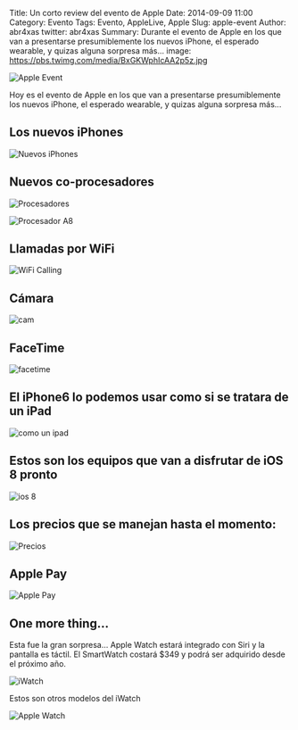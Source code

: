 Title: Un corto review del evento de Apple
Date: 2014-09-09 11:00
Category: Evento
Tags: Evento, AppleLive, Apple
Slug: apple-event
Author: abr4xas
twitter: abr4xas
Summary: Durante el evento de Apple en los que van a presentarse presumiblemente los nuevos iPhone, el esperado wearable, y quizas alguna sorpresa más...
image: https://pbs.twimg.com/media/BxGKWphIcAA2p5z.jpg

![Apple Event](https://pbs.twimg.com/media/BxGKWphIcAA2p5z.jpg)

Hoy es el evento de Apple en los que van a presentarse presumiblemente los nuevos iPhone, el esperado wearable, y quizas alguna sorpresa más...



## Los nuevos iPhones

![Nuevos iPhones](https://pbs.twimg.com/media/BxG3fD7IEAAD-xh.jpg)


## Nuevos co-procesadores

![Procesadores](https://pbs.twimg.com/media/BxG5zZCCQAAB-GP.jpg)

![Procesador A8](https://pbs.twimg.com/media/BxG7PG2IMAENR1v.jpg)

## Llamadas por WiFi

![WiFi Calling](https://pbs.twimg.com/media/BxG7vJGIgAA5xjg.jpg)

## Cámara

![cam](https://pbs.twimg.com/media/BxG8NezIQAAvuXT.jpg)

## FaceTime

![facetime](https://pbs.twimg.com/media/BxG8Wu-IAAEKjQD.jpg)

## El iPhone6 lo podemos usar como si se tratara de un iPad
![como un ipad](https://pbs.twimg.com/media/BxG51wFIQAEroYx.jpg)

## Estos son los equipos que van a disfrutar de iOS 8 pronto
![ios 8](https://pbs.twimg.com/media/BxG9YQUIgAAyOnQ.jpg)

## Los precios que se manejan hasta el momento:

![Precios](https://pbs.twimg.com/media/BxG-j2aIEAEELXr.jpg)

## Apple Pay
![Apple Pay](https://pbs.twimg.com/media/BxG_BacIgAAxIbL.jpg)

## One more thing...

Esta fue la gran sorpresa... Apple Watch estará integrado con Siri y la pantalla es táctil.
El SmartWatch costará $349 y podrá ser adquirido desde el próximo año.

![iWatch](https://pbs.twimg.com/media/BxHDO0eIMAAzi4K.jpg)

Estos son otros modelos del iWatch

![Apple Watch](https://pbs.twimg.com/media/BxHH2IvCUAAb1GW.jpg)
